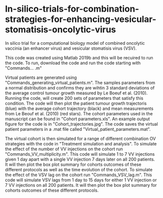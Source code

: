 # In-silico-trials-for-combination-strategies-for-enhancing-vesicular-stomatisis-oncolytic-virus
In silico trial for a computational biology model of combined oncolytic vaccinia (an enhancer virus) and vesicular stomatisis virus (VSV).

This code was created using Matlab 2019b and this will be recuired to run the code. To run, download the code and run the code starting with "Commands... .m"

Virtual patients are generated using "Commands_generating_virtual_patients.m". The samples parameters from a normal distribution and confirms they are wihtin 3 standard deviations of the average control tumour growth measured by Le Boeuf et al. (2010). Running the code, will create 200 sets of parameters that satisfy this condition. The code will then plot the patient tumour growth trajectoris (blue) with the average cohort trajectory (black) and mean measurements from Le Beouf et al. (2010) (red stars). The cohort parameters used in the manuscript can be found in "Cohort parameters.xls". An example output figure for the code is in "Cohort_trajectories.jpg". The code saves the virtual patient parameters in a .mat file called "Virtual_patient_parameters.mat".

The virtual cohort is then simulated for a range of different combination OV strategies with the code in "Treatment simulation and analysis". To simulate the effect of the number of VV injections on the cohort run "Commands_VV_multiplicity.m". This code will simulate 1 to 7 VV injections given 1 day apart with a single VV injection 7 days later on all 200 patients. It will then plot the box plot summary for cohorts outcomes of these different protocols as well as the time evolution of the cohort. To simulate the effect of the VSV lag on the cohort run "Commands_VSV_lag.m". This code will simulate VSV lags from 1 day to 15 days for either 1 VV injection or 7 VV injections on all 200 patients. It will then plot the box plot summary for cohorts outcomes of these different protocols. 
